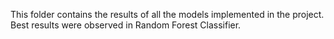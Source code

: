 This folder contains the results of all the models implemented in the project.
Best results were observed in Random Forest Classifier.
